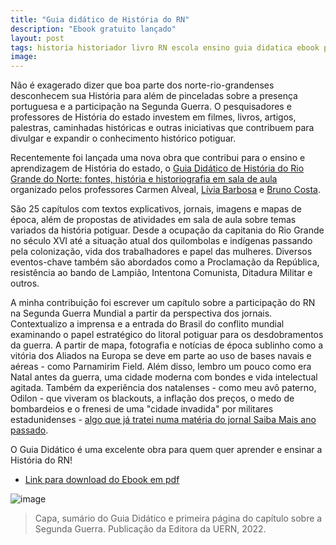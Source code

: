```yaml
---
title: "Guia didático de História do RN"
description: "Ebook gratuito lançado"
layout: post
tags: historia historiador livro RN escola ensino guia didatica ebook pdf publicacao capitulo obra
image: 
---
```


Não é exagerado dizer que boa parte dos norte-rio-grandenses desconhecem sua História para além de pinceladas sobre a presença portuguesa e a participação na Segunda Guerra. O pesquisadores e professores de História do estado investem em filmes, livros, artigos, palestras, caminhadas históricas e outras iniciativas que contribuem para divulgar e expandir o conhecimento histórico potiguar.

Recentemente foi lançada uma nova obra que contribui para o ensino e aprendizagem de História do estado, o [Guia Didático de História do Rio Grande do Norte: fontes, história e historiografia em sala de aula](https://drive.google.com/file/d/1dHhpeu5HFUrm95Mn_0ZSRvWLeJLkttWn/view?usp=sharing) organizado pelos professores Carmen Alveal, [Lívia Barbosa](https://www.instagram.com/a_liviabarbosa/) e [Bruno Costa](https://www.instagram.com/brunobalbinoadacosta/).

São 25 capítulos com textos explicativos, jornais, imagens e mapas de época, além de propostas de atividades em sala de aula sobre temas variados da história potiguar. Desde a ocupação da capitania do Rio Grande no século XVI até a situação atual dos quilombolas e indígenas passando pela colonização, vida dos trabalhadores e papel das mulheres. Diversos eventos-chave também são abordados como a Proclamação da República, resistência ao bando de Lampião, Intentona Comunista, Ditadura Militar e outros. 

A minha contribuição foi escrever um capítulo sobre a participação do RN na Segunda Guerra Mundial a partir da perspectiva dos jornais. Contextualizo a imprensa e a entrada do Brasil do conflito mundial examinando o papel estratégico do litoral potiguar para os desdobramentos da guerra. A partir de mapa, fotografia e notícias de época sublinho como a vitória dos Aliados na Europa se deve em parte ao uso de bases navais e aéreas - como Parnamirim Field. Além disso, lembro um pouco como era Natal antes da guerra, uma cidade moderna com bondes e vida intelectual agitada. Também da experiência dos natalenses - como meu avô paterno, Odilon - que viveram os blackouts, a inflação dos preços, o medo de bombardeios e o frenesi de uma "cidade invadida" por militares estadunidenses - [algo que já tratei numa matéria do jornal Saiba Mais ano passado](https://saibamais.jor.br/em-livro-sobre-2-guerra-mundial-historiadores-narram-os-impactos-do-conflito-em-natal-e-outras-capitais-do-nordeste).        

O Guia Didático é uma excelente obra para quem quer aprender e ensinar a História do RN!

- [Link para download do Ebook em pdf](https://drive.google.com/file/d/1dHhpeu5HFUrm95Mn_0ZSRvWLeJLkttWn/view?usp=sharing)

![image](https://user-images.githubusercontent.com/64807181/173188287-9943f3d7-3a75-46bf-9ff9-138c3defdc3c.png)
> Capa, sumário do Guia Didático e primeira página do capítulo sobre a Segunda Guerra. Publicação da Editora da UERN, 2022.